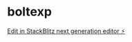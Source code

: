 # boltexp

[Edit in StackBlitz next generation editor ⚡️](https://stackblitz.com/~/github.com/Roy-automates/boltexp)